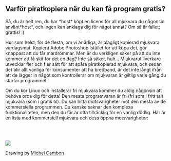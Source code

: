 ﻿<?php require("../../entete.php");?> <?php require("../../base.php");?> <?php require("../../fonctions.php");?>

<div id="corps">

<h2>Varför piratkopiera när du kan få program gratis?</h2>

<p>Så, du är helt ren, du har *host* köpt en licens för all mjukvara du någonsin använt*host*, och ingen kan anklaga dig för något annat? Om så är fallet; grattis! :)</p>

<p>Hur som helst, för de flesta, om vi är ärliga, är olagligt kopierad mjukvara vardagsmat. Kopiera Adobe Photoshop istället för att köpa det, gör knappast att du får mardrömmar. Men är du verkligen säker på att du inte kommer att få skit för det en dag? Inte så säker, huh... Mjukvarutillverkare utvecklar fler och fler sätt för att spåra piratkopierad mjukvara, och sedan det blir allt vanliga för konsumenter att ha bredband, är det inte långt ifrån att de lägger in något som kontrollerar om mjukvaran är giltlig varje gång du startar programmet.</p>

<p>Om du kör Linux och installerar fri mjukvara kommer du aldig någonsin att behöva oroa dig för detta! Den mesta programvaran är fri (fri som i fritt tal) mjukvara (som i gratis öl). Du kan hitta motsvarigheter mot den mesta av de kommersiella programmen. Du kanske saknar den komplexa funktionaliteten, men den du får är ofta tillräcklig för en vanlig dödlig. Här är en lista med kommersiell mjukvara och dess öppna motsvarigheter:</p>

<?php

table_parser ("Ja", "Nej", "Kommersiell", "Öppen mjukvara", "Finns på Windows?");

?>

<br /><br>

<img src="Images/warez.png" />

<p>Drawing by <a href="http://michel.cambon.free.fr/ampere/salle1bis.htm">Michel Cambon</a></p>

</div>


